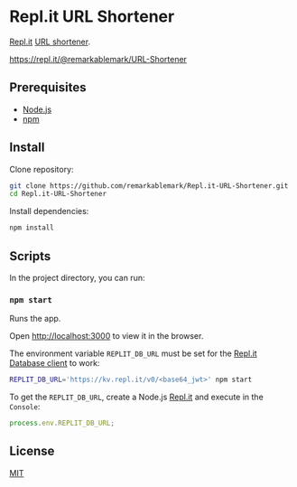 # Repl.it URL Shortener

[Repl.it](https://repl.it/) [URL shortener](https://wikipedia.org/wiki/URL_shortening).

https://repl.it/@remarkablemark/URL-Shortener

## Prerequisites

- [Node.js](https://nodejs.org/)
- [npm](https://www.npmjs.com/get-npm)

## Install

Clone repository:

```sh
git clone https://github.com/remarkablemark/Repl.it-URL-Shortener.git
cd Repl.it-URL-Shortener
```

Install dependencies:

```sh
npm install
```

## Scripts

In the project directory, you can run:

### `npm start`

Runs the app.

Open [http://localhost:3000](http://localhost:3000) to view it in the browser.

The environment variable `REPLIT_DB_URL` must be set for the [Repl.it Database client](https://github.com/replit/database-node) to work:

```sh
REPLIT_DB_URL='https://kv.repl.it/v0/<base64_jwt>' npm start
```

To get the `REPLIT_DB_URL`, create a Node.js [Repl.it](https://repl.it/) and execute in the `Console`:

```js
process.env.REPLIT_DB_URL;
```

## License

[MIT](LICENSE)
